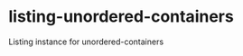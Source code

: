 listing-unordered-containers
============================

Listing instance for unordered-containers